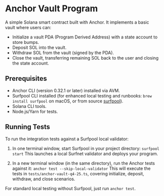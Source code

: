 # Anchor Vault Program

A simple Solana smart contract built with Anchor. It implements a basic vault where users can:

- Initialize a vault PDA (Program Derived Address) with a state account to store bumps.
- Deposit SOL into the vault.
- Withdraw SOL from the vault (signed by the PDA).
- Close the vault, transferring remaining SOL back to the user and closing the state account.

## Prerequisites
- Anchor CLI (version 0.32.1 or later) installed via AVM.
- Surfpool CLI installed (for enhanced local testing and runbooks: `brew install surfpool` on macOS, or from source [surfpool](https://surfpool.run/)).
- Solana CLI tools.
- Node.js/Yarn for tests.

## Running Tests
To run the integration tests against a Surfpool local validator:

1. In one terminal window, start Surfpool in your project directory:
`surfpool start`
This launches a local Surfnet validator and deploys your program.

2. In a new terminal window (in the same directory), run the Anchor tests against it:
`anchor test --skip-local-validator`
This will execute the tests in `tests/anchor-vault-q4-25.ts`, covering initialize, deposit, withdraw, and close scenarios.

For standard local testing without Surfpool, just run `anchor test`.